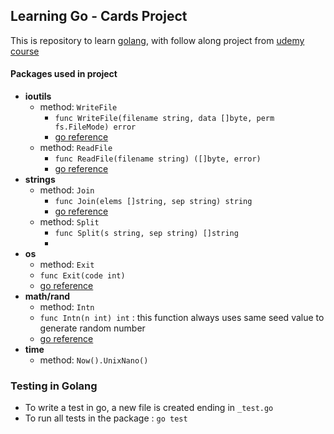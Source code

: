 ## Learning Go - Cards Project 

This is repository to learn [golang](https://go.dev/doc/), with follow along project from [udemy course](https://www.udemy.com/course/go-the-complete-developers-guide/)

#### Packages used in project 
- __ioutils__
    - method: `WriteFile`
        -  `func WriteFile(filename string, data []byte, perm fs.FileMode) error` 
        - [go reference](https://cs.opensource.google/go/go/+/go1.18:src/io/ioutil/ioutil.go;l=45)
    - method: `ReadFile`
        - `func ReadFile(filename string) ([]byte, error)`
        - [go reference](https://cs.opensource.google/go/go/+/go1.18:src/io/ioutil/ioutil.go;l=36)
- __strings__
    - method: `Join`
        - `func Join(elems []string, sep string) string`
        - [go reference](https://cs.opensource.google/go/go/+/refs/tags/go1.18:src/strings/strings.go)
    - method: `Split`
        - `func Split(s string, sep string) []string`
        - 
- __os__
    - method: `Exit`
    - `func Exit(code int)`
    - [go reference](https://pkg.go.dev/os#Exit)
- __math/rand__
    - method: `Intn`
    - ` func Intn(n int) int ` : this function always uses same seed value to generate random number
    - [go reference](https://pkg.go.dev/math/rand@go1.18#Intn)
- __time__
    - method: `Now().UnixNano()`


### Testing in Golang

- To write a test in go, a new file is created ending in `_test.go` 
- To run all tests in the package : `go test`